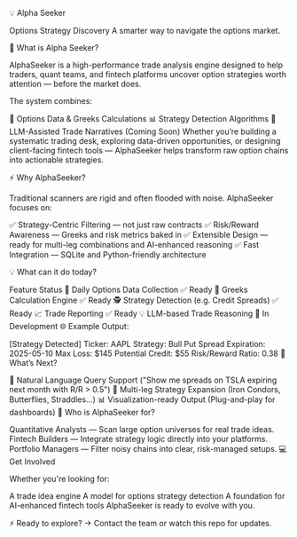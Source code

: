 💡 Alpha Seeker

Options Strategy Discovery
A smarter way to navigate the options market.

🚀 What is Alpha Seeker?

AlphaSeeker is a high-performance trade analysis engine designed to help traders, quant teams, and fintech platforms uncover option strategies worth attention — before the market does.

The system combines:

🧮 Options Data & Greeks Calculations
📊 Strategy Detection Algorithms
💬 LLM-Assisted Trade Narratives (Coming Soon)
Whether you’re building a systematic trading desk, exploring data-driven opportunities, or designing client-facing fintech tools — AlphaSeeker helps transform raw option chains into actionable strategies.

⚡️ Why AlphaSeeker?

Traditional scanners are rigid and often flooded with noise.
AlphaSeeker focuses on:

✅ Strategy-Centric Filtering — not just raw contracts
✅ Risk/Reward Awareness — Greeks and risk metrics baked in
✅ Extensible Design — ready for multi-leg combinations and AI-enhanced reasoning
✅ Fast Integration — SQLite and Python-friendly architecture

💡 What can it do today?


Feature	Status
💾 Daily Options Data Collection	✅ Ready
📐 Greeks Calculation Engine	✅ Ready
🕵️ Strategy Detection (e.g. Credit Spreads)	✅ Ready
📈 Trade Reporting	✅ Ready
💡 LLM-based Trade Reasoning	🔨 In Development
🌐 Example Output:

[Strategy Detected]
Ticker: AAPL
Strategy: Bull Put Spread
Expiration: 2025-05-10
Max Loss: $145
Potential Credit: $55
Risk/Reward Ratio: 0.38
🧠 What’s Next?

💬 Natural Language Query Support
("Show me spreads on TSLA expiring next month with R/R > 0.5")
🔗 Multi-leg Strategy Expansion
(Iron Condors, Butterflies, Straddles...)
📊 Visualization-ready Output
(Plug-and-play for dashboards)
🏦 Who is AlphaSeeker for?

Quantitative Analysts — Scan large option universes for real trade ideas.
Fintech Builders — Integrate strategy logic directly into your platforms.
Portfolio Managers — Filter noisy chains into clear, risk-managed setups.
💻 Get Involved

Whether you're looking for:

A trade idea engine
A model for options strategy detection
A foundation for AI-enhanced fintech tools
AlphaSeeker is ready to evolve with you.

⚡️ Ready to explore?
→ Contact the team or watch this repo for updates.
